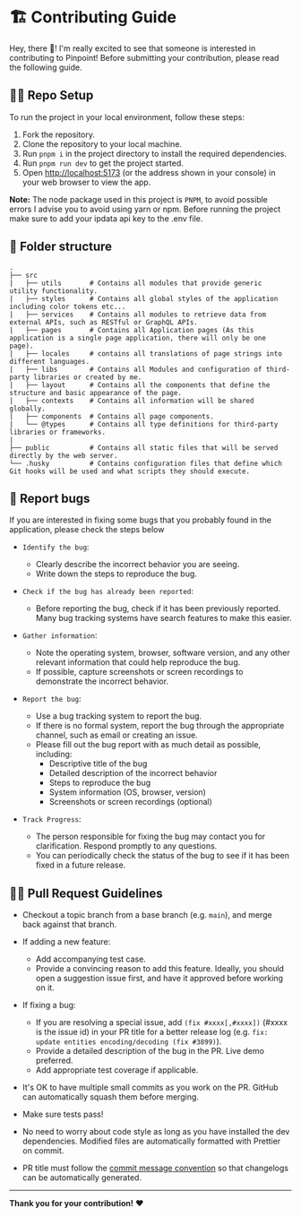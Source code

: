 
# :building_construction: Contributing Guide

Hey, there :wave:! I'm really excited to see that someone is interested in contributing to Pinpoint! Before submitting your contribution, please read the following guide.

## :man_technologist: Repo Setup

To run the project in your local environment, follow these steps:

1. Fork the repository.
2. Clone the repository to your local machine.
3. Run `pnpm i` in the project directory to install the required dependencies.
4. Run `pnpm run dev` to get the project started.
5. Open [http://localhost:5173](http://localhost:5173) (or the address shown in your console) in your web browser to view the app.

**Note:** The node package used in this project is `PNPM`, to avoid possible errors I advise you to avoid using yarn or npm. Before running the project make sure to add your ipdata api key to the .env file.

## :file_folder: Folder structure

```
.
├── src
|   ├── utils       # Contains all modules that provide generic utility functionality.
|   ├── styles      # Contains all global styles of the application including color tokens etc...
|   ├── services    # Contains all modules to retrieve data from external APIs, such as RESTful or GraphQL APIs.
|   ├── pages       # Contains all Application pages (As this application is a single page application, there will only be one page).
|   ├── locales     # contains all translations of page strings into different languages.
|   ├── libs        # Contains all Modules and configuration of third-party libraries or created by me.
|   ├── layout      # Contains all the components that define the structure and basic appearance of the page.
|   ├── contexts    # Contains all information will be shared globally.
|   ├── components  # Contains all page components. 
|   └── @types      # Contains all type definitions for third-party libraries or frameworks.
|
├── public          # Contains all static files that will be served directly by the web server.
└── .husky          # Contains configuration files that define which Git hooks will be used and what scripts they should execute.
```

## :bug: Report bugs

If you are interested in fixing some bugs that you probably found in the application, please check the steps below

- `Identify the bug`:

     - Clearly describe the incorrect behavior you are seeing.
     - Write down the steps to reproduce the bug.

- `Check if the bug has already been reported`:

     - Before reporting the bug, check if it has been previously reported. Many bug tracking systems have search features to make this easier.

- `Gather information`:

     - Note the operating system, browser, software version, and any other relevant information that could help reproduce the bug.
     - If possible, capture screenshots or screen recordings to demonstrate the incorrect behavior.

- `Report the bug`:

     - Use a bug tracking system to report the bug.
     - If there is no formal system, report the bug through the appropriate channel, such as email or creating an issue.
     - Please fill out the bug report with as much detail as possible, including:
         - Descriptive title of the bug
         - Detailed description of the incorrect behavior
         - Steps to reproduce the bug
         - System information (OS, browser, version)
         - Screenshots or screen recordings (optional)

- `Track Progress`:

     - The person responsible for fixing the bug may contact you for clarification. Respond promptly to any questions.
     - You can periodically check the status of the bug to see if it has been fixed in a future release.

## :construction_worker_man: Pull Request Guidelines

- Checkout a topic branch from a base branch (e.g. `main`), and merge back against that branch.

- If adding a new feature:
	- Add accompanying test case.
	- Provide a convincing reason to add this feature. Ideally, you should open a suggestion issue first, and have it approved before working on it.

- If fixing a bug:

  - If you are resolving a special issue, add `(fix #xxxx[,#xxxx])` (#xxxx is the issue id) in your PR title for a better release log (e.g. `fix: update entities encoding/decoding (fix #3899)`).
  - Provide a detailed description of the bug in the PR. Live demo preferred.
  - Add appropriate test coverage if applicable.

- It's OK to have multiple small commits as you work on the PR. GitHub can automatically squash them before merging.

- Make sure tests pass!

- No need to worry about code style as long as you have installed the dev dependencies. Modified files are automatically formatted with Prettier on commit.

- PR title must follow the [commit message convention](./.github/commit-convention.md) so that changelogs can be automatically generated.

---

**Thank you for your contribution!** :heart:
